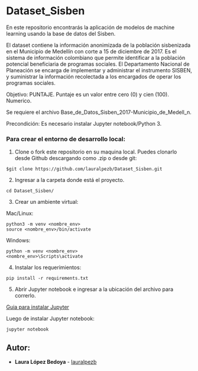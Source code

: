 # Dataset_Sisben
En este repositorio encontrarás la aplicación de modelos de machine learning usando la base de datos del Sisben.

El dataset contiene la información anonimizada de la población sisbenizada en el Municipio de Medellín con corte a 15 de diciembre de 2017. Es el sistema de información colombiano que permite identificar a la población potencial beneficiaria de programas sociales. El Departamento Nacional de Planeación se encarga de implementar y administrar el instrumento SISBEN, y suministrar la información recolectada a los encargados de operar los programas sociales.

Objetivo:
PUNTAJE. Puntaje es un valor entre cero (0) y cien (100). Numerico.

Se requiere el archivo Base_de_Datos_Sisben_2017-Municipio_de_Medell_n.

Precondición:
Es necesario instalar Jupyter notebook/Python 3.

### Para crear el entorno de desarrollo local:

1. Clone o fork este repositorio en su maquina local. 
Puedes clonarlo desde Github descargando como .zip o desde git:

```
$git clone https://github.com/lauralpezb/Dataset_Sisben.git
```

2. Ingresar a la carpeta donde está el proyecto.

```
cd Dataset_Sisben/
```

3. Crear un ambiente virtual:

Mac/Linux:
```
python3 -m venv <nombre_env>
source <nombre_env>/bin/activate
```

Windows:
```
python -m venv <nombre_env>
<nombre_env>\Scripts\activate
```

4. Instalar los requerimientos:
```
pip install -r requirements.txt
```

5. Abrir Jupyter notebook e ingresar a la ubicación del archivo para correrlo.

[Guia para instalar Jupyter](https://medium.com/saturdays-ai/empezando-a-usar-jupyter-notebook-para-python-parte-1-instalación-94e97b4c5f37)

Luego de instalar Jupyter notebook:

```
jupyter notebook
```

## Autor:

- **Laura López Bedoya** - [lauralpezb](https://github.com/lauralpezb)



